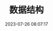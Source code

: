 ---
title: 数据结构
icon: jiegou
date: 2023-07-26 08:07:17
pageInfo: ["Author","Date","ReadingTime","Word","Category","Tag"]
# 是否将该文章添加至文章列表中
article: false
# 是否将该文章添加至时间线中
timeline: false
category: 
  - 数据结构与算法
tag:
  - 数据结构
# 标题渲染深度。
headerDepth: 3
---